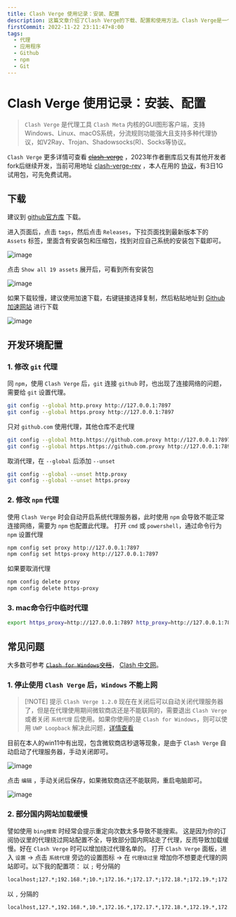 ```yaml
---
title: Clash Verge 使用记录：安装、配置
description: 这篇文章介绍了Clash Verge的下载、配置和使用方法。Clash Verge是一个基于Clash Meta内核的GUI代理工具，支持多种操作系统和代理协议。文章详细讲解了如何加速下载，日常编码如何正确使用代理，以及日常使用中出现的一些问题，文章最后还总结了常用的代理规则，对国内大部分网站都进行了优化，可以直接访问。
firstCommit: 2022-11-22 23:11:47+8:00
tags:
  - 代理
  - 应用程序
  - Github
  - npm
  - Git
---
```


# Clash Verge 使用记录：安装、配置

> `Clash Verge` 是代理工具 `Clash Meta` 内核的GUI图形客户端，支持Windows、Linux、macOS系统，分流规则功能强大且支持多种代理协议，如V2Ray、Trojan、Shadowsocks(R)、Socks等协议。

`Clash Verge` 更多详情可查看 ~~[clash-verge](https://github.com/zzzgydi/clash-verge)~~ ，2023年作者删库后又有其他开发者fork后继续开发，当前可用地址 [clash-verge-rev](https://github.com/wonfen/clash-verge-rev) ，本人在用的 [协议](https://invite.dginv.click/#/register?code=8mSXZUBJ)，有3日1G试用包，可先免费试用。

## 下载

建议到 [github官方库](https://github.com/wonfen/clash-verge-rev) 下载。

进入页面后，点击 `tags`，然后点击 `Releases`，下拉页面找到最新版本下的 `Assets` 标签，里面含有安装包和压缩包，找到对应自己系统的安装包下载即可。

![image](https://www.helloimg.com/i/2024/12/26/676ccca167947.jpg)

点击 `Show all 19 assets` 展开后，可看到所有安装包

![image](https://www.helloimg.com/i/2024/12/26/676ccca220740.jpg)

如果下载较慢，建议使用加速下载，右键链接选择复制，然后粘贴地址到 [Github加速网站](https://ghproxy.com/) 进行下载

![image](https://www.helloimg.com/i/2024/12/26/676ccca04b5f5.jpg)

## 开发环境配置

### 1. 修改 `git` 代理

同 `npm`，使用 `Clash Verge` 后，`git` 连接 `github` 时，也出现了连接网络的问题，需要给 `git` 设置代理。

```sh
git config --global http.proxy http://127.0.0.1:7897
git config --global https.proxy http://127.0.0.1:7897
```

只对 `github.com` 使用代理，其他仓库不走代理

```sh
git config --global http.https://github.com.proxy http://127.0.0.1:7897
git config --global https.https://github.com.proxy http://127.0.0.1:7897
```

取消代理，在 `--global` 后添加 `--unset`

```sh
git config --global --unset http.proxy
git config --global --unset https.proxy
```

### 2. 修改 `npm` 代理

使用 `Clash Verge` 时会自动开启系统代理服务器，此时使用 `npm` 会导致不能正常连接网络，需要为 `npm` 也配置此代理。
打开 `cmd` 或 `powershell`，通过命令行为 `npm` 设置代理

```sh
npm config set proxy http://127.0.0.1:7897
npm config set https-proxy http://127.0.0.1:7897
```

如果要取消代理

```sh
npm config delete proxy
npm config delete https-proxy
```

### 3. mac命令行中临时代理

```sh
export https_proxy=http://127.0.0.1:7897 http_proxy=http://127.0.0.1:7897 all_proxy=socks5://127.0.0.1:7898
```

## 常见问题

大多数可参考 ~~[`Clash for Windows`文档](https://docs.cfw.lbyczf.com/contents/questions.html)~~， [Clash 中文网](https://clashcn.com/clash-verge)。

### 1. 停止使用 `Clash Verge` 后，`Windows` 不能上网

> [!NOTE] 提示
> `Clash Verge 1.2.0` 现在在关闭后可以自动关闭代理服务器了，但是在代理使用期间微软商店还是不能联网的，需要退出 `Clash Verge` 或者关闭 `系统代理` 后使用。如果你使用的是 `Clash for Windows`，则可以使用 `UWP Loopback` 解决此问题，[详情查看](https://docs.cfw.lbyczf.com/contents/ui/general.html#%E9%80%89%E9%A1%B9%E8%AF%B4%E6%98%8E)

目前在本人的win11中有出现，包含微软商店秒退等现象，是由于 `Clash Verge` 自动启动了代理服务器，手动关闭即可。

![image](https://www.helloimg.com/i/2024/12/26/676ccca0c7a4d.jpg)

点击 `编辑` ，手动关闭后保存，如果微软商店还不能联网，重启电脑即可。

![image](https://www.helloimg.com/i/2024/12/26/676ccca0c76ec.jpg)

### 2. 部分国内网站加载缓慢

譬如使用 `bing搜索` 时经常会提示重定向次数太多导致不能搜索。
这是因为你的订阅协议里的代理绕过网站配置不全，导致部分国内网站走了代理，反而导致加载缓慢。好在 `Clash Verge` 时可以增加绕过代理名单的。
打开 `Clash Verge` 面板，进入 `设置` -> 点击 `系统代理` 旁边的设置图标 -> 在 `代理绕过里` 增加你不想要走代理的网站即可。以下我的配置项：
以 `;` 号分隔的

<div class="code-wrap">

```txt
localhost;127.*;192.168.*;10.*;172.16.*;172.17.*;172.18.*;172.19.*;172.20.*;172.21.*;172.22.*;172.23.*;172.24.*;172.25.*;172.26.*;172.27.*;172.28.*;172.29.*;172.30.*;172.31.*;bing.com;cn.bing.com;gitee.com;baidu.com;sougou.com;so.com;quark.sm.cn;huya.com;douyu.com;bilibili.com;iqiyi.com;v.qq.com;youku.com;v.baidu.com;tv.souhu.com;tv.cctv.com;mgtv.com;miguvideo.com;douyin.com;toutiao.com;kuaishou.com;music.163.com;y.qq.com;kuwo.cn;kugou.com;xiami.com;music.migu.cn;music.douban.com;zhihu.com;weibo.com;youtiao.com;12306.cn;tieba.baidu.com;jianshu.com;juejin.cn;segmentfault.com;oschina.net;blog.csdn.net;cnblogs.com;iconfont.cn;wx.qq.com;meituan.com;ctrip.com;qunar.com;jd.com;taobao.com;pinduoduo.com;suning.com;tmall.com;vip.com;gome.com.cn;mogu.com;yhd.com;consumer.huawei.com;vivo.com.cn;mi.com;opposhop.cn;pan.baidu.com;lanzou.com;aliyundrive.com;ctfile.com;weiyun.com;cloud.189.cn;email.163.com;mail.qq.com;foxmail.com;mail.10086.cn;webmail30.189.cn;mail.sina.com.cn;mail.souhu.com;mail.wo.com.cn;mail.yahoo.com;mail.aliyun.com;mail.china.com;amap.com;map.qq.com;map.baidu.com;ditu.amap.com;docs.qq.com;docs.wps.cn;note.youdao.com;yuque.com;shimo.im;doc.weiyun.com;yinxiang.com;feishu.cn;zhipin.com;lanhuapp.com;bbs.oneplus.com;cloud.tencent.com;busuanzi.ibruce.info;wei.com;helloimg.com;helloimg.com;deepseek.com;music.126.net;imap.qq.com;iqiyipic.com;microsoft.com;marscode.com;marscode.cn;zijieapi.com;bytedance.com;doubao.com;deepseek.com;servicewechat.com;appleimap.163.com  
```
</div>

以 `,` 分隔的
<div class="code-wrap">

```txt
localhost,127.*,192.168.*,10.*,172.16.*,172.17.*,172.18.*,172.19.*,172.20.*,172.21.*,172.22.*,172.23.*,172.24.*,172.25.*,172.26.*,172.27.*,172.28.*,172.29.*,172.30.*,172.31.*,bing.com,cn.bing.com,gitee.com,baidu.com,sougou.com,so.com,quark.sm.cn,huya.com,douyu.com,bilibili.com,iqiyi.com,qq.com,youku.com,v.baidu.com,tv.souhu.com,tv.cctv.com,mgtv.com,miguvideo.com,douyin.com,toutiao.com,kuaishou.com,music.163.com,y.qq.com,kuwo.cn,kugou.com,xiami.com,music.migu.cn,music.douban.com,zhihu.com,weibo.com,youtiao.com,12306.cn,tieba.baidu.com,jianshu.com,juejin.cn,segmentfault.com,oschina.net,blog.csdn.net,cnblogs.com,iconfont.cn,wx.qq.com,meituan.com,ctrip.com,qunar.com,jd.com,taobao.com,pinduoduo.com,suning.com,tmall.com,vip.com,gome.com.cn,mogu.com,yhd.com,consumer.huawei.com,vivo.com.cn,mi.com,opposhop.cn,pan.baidu.com,lanzou.com,aliyundrive.com,ctfile.com,weiyun.com,cloud.189.cn,email.163.com,mail.qq.com,foxmail.com,mail.10086.cn,webmail30.189.cn,mail.sina.com.cn,mail.souhu.com,mail.wo.com.cn,mail.yahoo.com,mail.aliyun.com,mail.china.com,amap.com,map.qq.com,map.baidu.com,ditu.amap.com,docs.qq.com,docs.wps.cn,note.youdao.com,yuque.com,shimo.im,doc.weiyun.com,yinxiang.com,feishu.cn,zhipin.com,lanhuapp.com,bbs.oneplus.com,cloud.tencent.com,busuanzi.ibruce.info,wei.com,helloimg.com,helloimg.com,deepseek.com,music.126.net,imap.qq.com,iqiyipic.com,microsoft.com,marscode.com,marscode.cn,zijieapi.com,bytedance.com,doubao.com,deepseek.com,servicewechat.com,appleimap.163.com  
```
</div>
